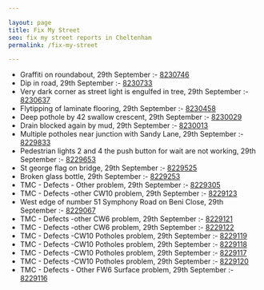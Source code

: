 ```yaml
---

layout: page
title: Fix My Street
seo: fix my street reports in Cheltenham
permalink: /fix-my-street

---
```


<!-- fix_marker starts -->

- Graffiti on roundabout, 29th September :- [8230746](https://www.fixmystreet.com/report/8230746)
- Dip in road, 29th September :- [8230733](https://www.fixmystreet.com/report/8230733)
- Very dark corner as street light is engulfed in tree, 29th September :- [8230637](https://www.fixmystreet.com/report/8230637)
- Flytipping of laminate flooring, 29th September :- [8230458](https://www.fixmystreet.com/report/8230458)
- Deep pothole by 42 swallow crescent, 29th September :- [8230029](https://www.fixmystreet.com/report/8230029)
- Drain blocked again by mud, 29th September :- [8230013](https://www.fixmystreet.com/report/8230013)
- Multiple potholes near junction with Sandy Lane, 29th September :- [8229833](https://www.fixmystreet.com/report/8229833)
- Pedestrian lights 2 and 4 the push button for wait are not working, 29th September :- [8229653](https://www.fixmystreet.com/report/8229653)
- St george flag on bridge, 29th September :- [8229525](https://www.fixmystreet.com/report/8229525)
- Broken glass bottle, 29th September :- [8229253](https://www.fixmystreet.com/report/8229253)
- TMC - Defects - Other problem, 29th September :- [8229305](https://www.fixmystreet.com/report/8229305)
- TMC - Defects -other CW10 problem, 29th September :- [8229123](https://www.fixmystreet.com/report/8229123)
- West edge of number 51 Symphony Road on Beni Close, 29th September :- [8229067](https://www.fixmystreet.com/report/8229067)
- TMC - Defects -other CW6 problem, 29th September :- [8229121](https://www.fixmystreet.com/report/8229121)
- TMC - Defects -other CW6 problem, 29th September :- [8229122](https://www.fixmystreet.com/report/8229122)
- TMC - Defects -CW10 Potholes problem, 29th September :- [8229119](https://www.fixmystreet.com/report/8229119)
- TMC - Defects -CW10 Potholes problem, 29th September :- [8229118](https://www.fixmystreet.com/report/8229118)
- TMC - Defects -CW10 Potholes problem, 29th September :- [8229117](https://www.fixmystreet.com/report/8229117)
- TMC - Defects -CW10 Potholes problem, 29th September :- [8229120](https://www.fixmystreet.com/report/8229120)
- TMC - Defects - Other FW6  Surface problem, 29th September :- [8229116](https://www.fixmystreet.com/report/8229116)

<!-- fix_marker ends -->